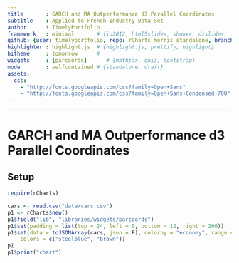 ```yaml
---
title       : GARCH and MA Outperformance d3 Parallel Coordinates
subtitle    : Applied to French Industry Data Set
author      : TimelyPortfolio
framework   : minimal       # {io2012, html5slides, shower, dzslides, ...}
github: {user: timelyportfolio, repo: rCharts_morris_standalone, branch: "gh-pages"}
highlighter : highlight.js  # {highlight.js, prettify, highlight}
hitheme     : tomorrow      # 
widgets     : [parcoords]      # {mathjax, quiz, bootstrap}
mode        : selfcontained # {standalone, draft}
assets:
  css: 
    - "http://fonts.googleapis.com/css?family=Open+Sans"
    - "http://fonts.googleapis.com/css?family=Open+Sans+Condensed:700"
---
```



---
# GARCH and MA Outperformance d3 Parallel Coordinates
## Setup


```r
require(rCharts)

cars <- read.csv("data/cars.csv")
p1 <- rCharts$new()
p1$field("lib", "libraries/widgets/parcoords")
p1$set(padding = list(top = 24, left = 0, bottom = 12, right = 200))
p1$set(data = toJSONArray(cars, json = F), colorby = "economy", range = range(cars$economy), 
    colors = c("steelblue", "brown"))
p1
p1$print("chart")
```

<div id='chart' class='rChart nvd3Plot parcoords'></div>
<script id="brushing">
var params = {
 "dom": "chart",
"width":    800,
"height":    400,
"padding": {
 "top":     24,
"left":      0,
"bottom":     12,
"right":    200 
},
"data": [
 {
 "name": "AMC Ambassador Brougham",
"economy":     13,
"cylinders": 8,
"displacement": 360,
"power": 175,
"weight": 3821,
"zero_to_sixty_mph":     11,
"year": 73 
},
{
 "name": "AMC Ambassador DPL",
"economy":     15,
"cylinders": 8,
"displacement": 390,
"power": 190,
"weight": 3850,
"zero_to_sixty_mph":    8.5,
"year": 70 
},
{
 "name": "AMC Ambassador SST",
"economy":     17,
"cylinders": 8,
"displacement": 304,
"power": 150,
"weight": 3672,
"zero_to_sixty_mph":   11.5,
"year": 72 
},
{
 "name": "AMC Concord DL 6",
"economy":   20.2,
"cylinders": 6,
"displacement": 232,
"power": 90,
"weight": 3265,
"zero_to_sixty_mph":   18.2,
"year": 79 
},
{
 "name": "AMC Concord DL",
"economy":   18.1,
"cylinders": 6,
"displacement": 258,
"power": 120,
"weight": 3410,
"zero_to_sixty_mph":   15.1,
"year": 78 
},
{
 "name": "AMC Concord DL",
"economy":     23,
"cylinders": 4,
"displacement": 151,
"power": null,
"weight": 3035,
"zero_to_sixty_mph":   20.5,
"year": 82 
},
{
 "name": "AMC Concord",
"economy":   19.4,
"cylinders": 6,
"displacement": 232,
"power": 90,
"weight": 3210,
"zero_to_sixty_mph":   17.2,
"year": 78 
},
{
 "name": "AMC Concord",
"economy":   24.3,
"cylinders": 4,
"displacement": 151,
"power": 90,
"weight": 3003,
"zero_to_sixty_mph":   20.1,
"year": 80 
},
{
 "name": "AMC Gremlin",
"economy":     18,
"cylinders": 6,
"displacement": 232,
"power": 100,
"weight": 2789,
"zero_to_sixty_mph":     15,
"year": 73 
},
{
 "name": "AMC Gremlin",
"economy":     19,
"cylinders": 6,
"displacement": 232,
"power": 100,
"weight": 2634,
"zero_to_sixty_mph":     13,
"year": 71 
},
{
 "name": "AMC Gremlin",
"economy":     20,
"cylinders": 6,
"displacement": 232,
"power": 100,
"weight": 2914,
"zero_to_sixty_mph":     16,
"year": 75 
},
{
 "name": "AMC Gremlin",
"economy":     21,
"cylinders": 6,
"displacement": 199,
"power": 90,
"weight": 2648,
"zero_to_sixty_mph":     15,
"year": 70 
},
{
 "name": "AMC Hornet Sportabout (Wagon)",
"economy":     18,
"cylinders": 6,
"displacement": 258,
"power": 110,
"weight": 2962,
"zero_to_sixty_mph":   13.5,
"year": 71 
},
{
 "name": "AMC Hornet",
"economy":     18,
"cylinders": 6,
"displacement": 199,
"power": 97,
"weight": 2774,
"zero_to_sixty_mph":   15.5,
"year": 70 
},
{
 "name": "AMC Hornet",
"economy":     18,
"cylinders": 6,
"displacement": 232,
"power": 100,
"weight": 2945,
"zero_to_sixty_mph":     16,
"year": 73 
},
{
 "name": "AMC Hornet",
"economy":     19,
"cylinders": 6,
"displacement": 232,
"power": 100,
"weight": 2901,
"zero_to_sixty_mph":     16,
"year": 74 
},
{
 "name": "AMC Hornet",
"economy":   22.5,
"cylinders": 6,
"displacement": 232,
"power": 90,
"weight": 3085,
"zero_to_sixty_mph":   17.6,
"year": 76 
},
{
 "name": "AMC Matador (Wagon)",
"economy":     14,
"cylinders": 8,
"displacement": 304,
"power": 150,
"weight": 4257,
"zero_to_sixty_mph":   15.5,
"year": 74 
},
{
 "name": "AMC Matador (Wagon)",
"economy":     15,
"cylinders": 8,
"displacement": 304,
"power": 150,
"weight": 3892,
"zero_to_sixty_mph":   12.5,
"year": 72 
},
{
 "name": "AMC Matador",
"economy":     14,
"cylinders": 8,
"displacement": 304,
"power": 150,
"weight": 3672,
"zero_to_sixty_mph":   11.5,
"year": 73 
},
{
 "name": "AMC Matador",
"economy":     15,
"cylinders": 6,
"displacement": 258,
"power": 110,
"weight": 3730,
"zero_to_sixty_mph":     19,
"year": 75 
},
{
 "name": "AMC Matador",
"economy":   15.5,
"cylinders": 8,
"displacement": 304,
"power": 120,
"weight": 3962,
"zero_to_sixty_mph":   13.9,
"year": 76 
},
{
 "name": "AMC Matador",
"economy":     16,
"cylinders": 6,
"displacement": 258,
"power": 110,
"weight": 3632,
"zero_to_sixty_mph":     18,
"year": 74 
},
{
 "name": "AMC Matador",
"economy":     18,
"cylinders": 6,
"displacement": 232,
"power": 100,
"weight": 3288,
"zero_to_sixty_mph":   15.5,
"year": 71 
},
{
 "name": "AMC Pacer D/L",
"economy":   17.5,
"cylinders": 6,
"displacement": 258,
"power": 95,
"weight": 3193,
"zero_to_sixty_mph":   17.8,
"year": 76 
},
{
 "name": "AMC Pacer",
"economy":     19,
"cylinders": 6,
"displacement": 232,
"power": 90,
"weight": 3211,
"zero_to_sixty_mph":     17,
"year": 75 
},
{
 "name": "AMC Rebel SST",
"economy":     16,
"cylinders": 8,
"displacement": 304,
"power": 150,
"weight": 3433,
"zero_to_sixty_mph":     12,
"year": 70 
},
{
 "name": "AMC Spirit DL",
"economy":   27.4,
"cylinders": 4,
"displacement": 121,
"power": 80,
"weight": 2670,
"zero_to_sixty_mph":     15,
"year": 79 
},
{
 "name": "Audi 100 LS",
"economy":     20,
"cylinders": 4,
"displacement": 114,
"power": 91,
"weight": 2582,
"zero_to_sixty_mph":     14,
"year": 73 
},
{
 "name": "Audi 100 LS",
"economy":     23,
"cylinders": 4,
"displacement": 115,
"power": 95,
"weight": 2694,
"zero_to_sixty_mph":     15,
"year": 75 
},
{
 "name": "Audi 100 LS",
"economy":     24,
"cylinders": 4,
"displacement": 107,
"power": 90,
"weight": 2430,
"zero_to_sixty_mph":   14.5,
"year": 70 
},
{
 "name": "Audi 4000",
"economy":   34.3,
"cylinders": 4,
"displacement": 97,
"power": 78,
"weight": 2188,
"zero_to_sixty_mph":   15.8,
"year": 80 
},
{
 "name": "Audi 5000",
"economy":   20.3,
"cylinders": 5,
"displacement": 131,
"power": 103,
"weight": 2830,
"zero_to_sixty_mph":   15.9,
"year": 78 
},
{
 "name": "Audi 5000S (Diesel)",
"economy":   36.4,
"cylinders": 5,
"displacement": 121,
"power": 67,
"weight": 2950,
"zero_to_sixty_mph":   19.9,
"year": 80 
},
{
 "name": "Audi Fox",
"economy":     29,
"cylinders": 4,
"displacement": 98,
"power": 83,
"weight": 2219,
"zero_to_sixty_mph":   16.5,
"year": 74 
},
{
 "name": "BMW 2002",
"economy":     26,
"cylinders": 4,
"displacement": 121,
"power": 113,
"weight": 2234,
"zero_to_sixty_mph":   12.5,
"year": 70 
},
{
 "name": "BMW 320i",
"economy":   21.5,
"cylinders": 4,
"displacement": 121,
"power": 110,
"weight": 2600,
"zero_to_sixty_mph":   12.8,
"year": 77 
},
{
 "name": "Buick Century 350",
"economy":     13,
"cylinders": 8,
"displacement": 350,
"power": 175,
"weight": 4100,
"zero_to_sixty_mph":     13,
"year": 73 
},
{
 "name": "Buick Century Limited",
"economy":     25,
"cylinders": 6,
"displacement": 181,
"power": 110,
"weight": 2945,
"zero_to_sixty_mph":   16.4,
"year": 82 
},
{
 "name": "Buick Century Luxus (Wagon)",
"economy":     13,
"cylinders": 8,
"displacement": 350,
"power": 150,
"weight": 4699,
"zero_to_sixty_mph":   14.5,
"year": 74 
},
{
 "name": "Buick Century Special",
"economy":   20.6,
"cylinders": 6,
"displacement": 231,
"power": 105,
"weight": 3380,
"zero_to_sixty_mph":   15.8,
"year": 78 
},
{
 "name": "Buick Century",
"economy":     17,
"cylinders": 6,
"displacement": 231,
"power": 110,
"weight": 3907,
"zero_to_sixty_mph":     21,
"year": 75 
},
{
 "name": "Buick Century",
"economy":   22.4,
"cylinders": 6,
"displacement": 231,
"power": 110,
"weight": 3415,
"zero_to_sixty_mph":   15.8,
"year": 81 
},
{
 "name": "Buick Electra 225 Custom",
"economy":     12,
"cylinders": 8,
"displacement": 455,
"power": 225,
"weight": 4951,
"zero_to_sixty_mph":     11,
"year": 73 
},
{
 "name": "Buick Estate Wagon (Wagon)",
"economy":     14,
"cylinders": 8,
"displacement": 455,
"power": 225,
"weight": 3086,
"zero_to_sixty_mph":     10,
"year": 70 
},
{
 "name": "Buick Estate Wagon (Wagon)",
"economy":   16.9,
"cylinders": 8,
"displacement": 350,
"power": 155,
"weight": 4360,
"zero_to_sixty_mph":   14.9,
"year": 79 
},
{
 "name": "Buick Lesabre Custom",
"economy":     13,
"cylinders": 8,
"displacement": 350,
"power": 155,
"weight": 4502,
"zero_to_sixty_mph":   13.5,
"year": 72 
},
{
 "name": "Buick Opel Isuzu Deluxe",
"economy":     30,
"cylinders": 4,
"displacement": 111,
"power": 80,
"weight": 2155,
"zero_to_sixty_mph":   14.8,
"year": 77 
},
{
 "name": "Buick Regal Sport Coupe (Turbo)",
"economy":   17.7,
"cylinders": 6,
"displacement": 231,
"power": 165,
"weight": 3445,
"zero_to_sixty_mph":   13.4,
"year": 78 
},
{
 "name": "Buick Skyhawk",
"economy":     21,
"cylinders": 6,
"displacement": 231,
"power": 110,
"weight": 3039,
"zero_to_sixty_mph":     15,
"year": 75 
},
{
 "name": "Buick Skylark 320",
"economy":     15,
"cylinders": 8,
"displacement": 350,
"power": 165,
"weight": 3693,
"zero_to_sixty_mph":   11.5,
"year": 70 
},
{
 "name": "Buick Skylark Limited",
"economy":   28.4,
"cylinders": 4,
"displacement": 151,
"power": 90,
"weight": 2670,
"zero_to_sixty_mph":     16,
"year": 79 
},
{
 "name": "Buick Skylark",
"economy":   20.5,
"cylinders": 6,
"displacement": 231,
"power": 105,
"weight": 3425,
"zero_to_sixty_mph":   16.9,
"year": 77 
},
{
 "name": "Buick Skylark",
"economy":   26.6,
"cylinders": 4,
"displacement": 151,
"power": 84,
"weight": 2635,
"zero_to_sixty_mph":   16.4,
"year": 81 
},
{
 "name": "Cadillac Eldorado",
"economy":     23,
"cylinders": 8,
"displacement": 350,
"power": 125,
"weight": 3900,
"zero_to_sixty_mph":   17.4,
"year": 79 
},
{
 "name": "Cadillac Seville",
"economy":   16.5,
"cylinders": 8,
"displacement": 350,
"power": 180,
"weight": 4380,
"zero_to_sixty_mph":   12.1,
"year": 76 
},
{
 "name": "Chevroelt Chevelle Malibu",
"economy":     16,
"cylinders": 6,
"displacement": 250,
"power": 105,
"weight": 3897,
"zero_to_sixty_mph":   18.5,
"year": 75 
},
{
 "name": "Chevrolet Bel Air",
"economy":     15,
"cylinders": 8,
"displacement": 350,
"power": 145,
"weight": 4440,
"zero_to_sixty_mph":     14,
"year": 75 
},
{
 "name": "Chevrolet Camaro",
"economy":     27,
"cylinders": 4,
"displacement": 151,
"power": 90,
"weight": 2950,
"zero_to_sixty_mph":   17.3,
"year": 82 
},
{
 "name": "Chevrolet Caprice Classic",
"economy":     13,
"cylinders": 8,
"displacement": 400,
"power": 150,
"weight": 4464,
"zero_to_sixty_mph":     12,
"year": 73 
},
{
 "name": "Chevrolet Caprice Classic",
"economy":     17,
"cylinders": 8,
"displacement": 305,
"power": 130,
"weight": 3840,
"zero_to_sixty_mph":   15.4,
"year": 79 
},
{
 "name": "Chevrolet Caprice Classic",
"economy":   17.5,
"cylinders": 8,
"displacement": 305,
"power": 145,
"weight": 3880,
"zero_to_sixty_mph":   12.5,
"year": 77 
},
{
 "name": "Chevrolet Cavalier 2-Door",
"economy":     34,
"cylinders": 4,
"displacement": 112,
"power": 88,
"weight": 2395,
"zero_to_sixty_mph":     18,
"year": 82 
},
{
 "name": "Chevrolet Cavalier Wagon",
"economy":     27,
"cylinders": 4,
"displacement": 112,
"power": 88,
"weight": 2640,
"zero_to_sixty_mph":   18.6,
"year": 82 
},
{
 "name": "Chevrolet Cavalier",
"economy":     28,
"cylinders": 4,
"displacement": 112,
"power": 88,
"weight": 2605,
"zero_to_sixty_mph":   19.6,
"year": 82 
},
{
 "name": "Chevrolet Chevelle Concours (Wagon)",
"economy":     13,
"cylinders": 8,
"displacement": 307,
"power": 130,
"weight": 4098,
"zero_to_sixty_mph":     14,
"year": 72 
},
{
 "name": "Chevrolet Chevelle Malibu Classic",
"economy":     16,
"cylinders": 6,
"displacement": 250,
"power": 100,
"weight": 3781,
"zero_to_sixty_mph":     17,
"year": 74 
},
{
 "name": "Chevrolet Chevelle Malibu Classic",
"economy":   17.5,
"cylinders": 8,
"displacement": 305,
"power": 140,
"weight": 4215,
"zero_to_sixty_mph":     13,
"year": 76 
},
{
 "name": "Chevrolet Chevelle Malibu",
"economy":     17,
"cylinders": 6,
"displacement": 250,
"power": 100,
"weight": 3329,
"zero_to_sixty_mph":   15.5,
"year": 71 
},
{
 "name": "Chevrolet Chevelle Malibu",
"economy":     18,
"cylinders": 8,
"displacement": 307,
"power": 130,
"weight": 3504,
"zero_to_sixty_mph":     12,
"year": 70 
},
{
 "name": "Chevrolet Chevette",
"economy":     29,
"cylinders": 4,
"displacement": 85,
"power": 52,
"weight": 2035,
"zero_to_sixty_mph":   22.2,
"year": 76 
},
{
 "name": "Chevrolet Chevette",
"economy":     30,
"cylinders": 4,
"displacement": 98,
"power": 68,
"weight": 2155,
"zero_to_sixty_mph":   16.5,
"year": 78 
},
{
 "name": "Chevrolet Chevette",
"economy":   30.5,
"cylinders": 4,
"displacement": 98,
"power": 63,
"weight": 2051,
"zero_to_sixty_mph":     17,
"year": 77 
},
{
 "name": "Chevrolet Chevette",
"economy":   32.1,
"cylinders": 4,
"displacement": 98,
"power": 70,
"weight": 2120,
"zero_to_sixty_mph":   15.5,
"year": 80 
},
{
 "name": "Chevrolet Citation",
"economy":   23.5,
"cylinders": 6,
"displacement": 173,
"power": 110,
"weight": 2725,
"zero_to_sixty_mph":   12.6,
"year": 81 
},
{
 "name": "Chevrolet Citation",
"economy":     28,
"cylinders": 4,
"displacement": 151,
"power": 90,
"weight": 2678,
"zero_to_sixty_mph":   16.5,
"year": 80 
},
{
 "name": "Chevrolet Citation",
"economy":   28.8,
"cylinders": 6,
"displacement": 173,
"power": 115,
"weight": 2595,
"zero_to_sixty_mph":   11.3,
"year": 79 
},
{
 "name": "Chevrolet Concours",
"economy":   17.5,
"cylinders": 6,
"displacement": 250,
"power": 110,
"weight": 3520,
"zero_to_sixty_mph":   16.4,
"year": 77 
},
{
 "name": "Chevrolet Impala",
"economy":     11,
"cylinders": 8,
"displacement": 400,
"power": 150,
"weight": 4997,
"zero_to_sixty_mph":     14,
"year": 73 
},
{
 "name": "Chevrolet Impala",
"economy":     13,
"cylinders": 8,
"displacement": 350,
"power": 165,
"weight": 4274,
"zero_to_sixty_mph":     12,
"year": 72 
},
{
 "name": "Chevrolet Impala",
"economy":     14,
"cylinders": 8,
"displacement": 350,
"power": 165,
"weight": 4209,
"zero_to_sixty_mph":     12,
"year": 71 
},
{
 "name": "Chevrolet Impala",
"economy":     14,
"cylinders": 8,
"displacement": 454,
"power": 220,
"weight": 4354,
"zero_to_sixty_mph":      9,
"year": 70 
},
{
 "name": "Chevrolet Malibu Classic (Wagon)",
"economy":   19.2,
"cylinders": 8,
"displacement": 267,
"power": 125,
"weight": 3605,
"zero_to_sixty_mph":     15,
"year": 79 
},
{
 "name": "Chevrolet Malibu",
"economy":     13,
"cylinders": 8,
"displacement": 350,
"power": 145,
"weight": 3988,
"zero_to_sixty_mph":     13,
"year": 73 
},
{
 "name": "Chevrolet Malibu",
"economy":   20.5,
"cylinders": 6,
"displacement": 200,
"power": 95,
"weight": 3155,
"zero_to_sixty_mph":   18.2,
"year": 78 
},
{
 "name": "Chevrolet Monte Carlo Landau",
"economy":   15.5,
"cylinders": 8,
"displacement": 350,
"power": 170,
"weight": 4165,
"zero_to_sixty_mph":   11.4,
"year": 77 
},
{
 "name": "Chevrolet Monte Carlo Landau",
"economy":   19.2,
"cylinders": 8,
"displacement": 305,
"power": 145,
"weight": 3425,
"zero_to_sixty_mph":   13.2,
"year": 78 
},
{
 "name": "Chevrolet Monte Carlo S",
"economy":     15,
"cylinders": 8,
"displacement": 350,
"power": 145,
"weight": 4082,
"zero_to_sixty_mph":     13,
"year": 73 
},
{
 "name": "Chevrolet Monte Carlo",
"economy":     15,
"cylinders": 8,
"displacement": 400,
"power": 150,
"weight": 3761,
"zero_to_sixty_mph":    9.5,
"year": 70 
} 
],
"colorby": "economy",
"range": [     11,   36.4 ],
"colors": [ "steelblue", "brown" ],
"id": "chart" 
}
var getColors = d3.scale.linear()
  .domain(params.range)
  .range(params.colors)
  .interpolate(d3.interpolateLab);

var color = function(d) { return getColors(d[params.colorby]); };

  d3.parcoords()("#" + params.dom)
    .width(params.width)
    .height(params.height)
    .margin(params.padding)
    .data(params.data)
    .color(color)
    .alpha(0.4)
    .render()
    .shadows()
    .brushable()  // enable brushing
    .reorderable(); // enable moving axes
</script>


